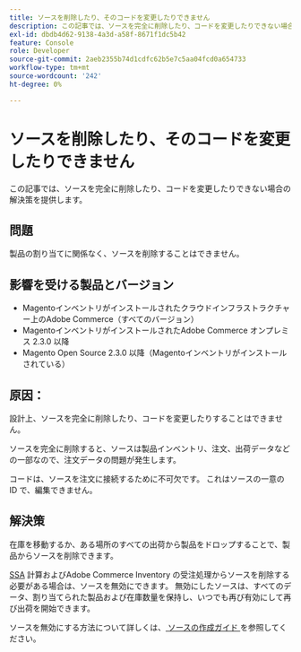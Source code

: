 ```yaml
---
title: ソースを削除したり、そのコードを変更したりできません
description: この記事では、ソースを完全に削除したり、コードを変更したりできない場合の解決策を提供します。
exl-id: dbdb4d62-9138-4a3d-a58f-8671f1dc5b42
feature: Console
role: Developer
source-git-commit: 2aeb2355b74d1cdfc62b5e7c5aa04fcd0a654733
workflow-type: tm+mt
source-wordcount: '242'
ht-degree: 0%

---
```


# ソースを削除したり、そのコードを変更したりできません

この記事では、ソースを完全に削除したり、コードを変更したりできない場合の解決策を提供します。

## 問題

製品の割り当てに関係なく、ソースを削除することはできません。

## 影響を受ける製品とバージョン

* Magentoインベントリがインストールされたクラウドインフラストラクチャー上のAdobe Commerce（すべてのバージョン）
* MagentoインベントリがインストールされたAdobe Commerce オンプレミス 2.3.0 以降
* Magento Open Source 2.3.0 以降（Magentoインベントリがインストールされている）

## 原因：

設計上、ソースを完全に削除したり、コードを変更したりすることはできません。

ソースを完全に削除すると、ソースは製品インベントリ、注文、出荷データなどの一部なので、注文データの問題が発生します。

コードは、ソースを注文に接続するために不可欠です。 これはソースの一意の ID で、編集できません。

## 解決策

在庫を移動するか、ある場所のすべての出荷から製品をドロップすることで、製品からソースを削除できます。

[SSA](https://experienceleague.adobe.com/en/docs/commerce-admin/inventory/basics/selection-reservations) 計算およびAdobe Commerce Inventory の受注処理からソースを削除する必要がある場合は、ソースを無効にできます。 無効にしたソースは、すべてのデータ、割り当てられた製品および在庫数量を保持し、いつでも再び有効にして再び出荷を開始できます。

ソースを無効にする方法について詳しくは、[ ソースの作成ガイド ](https://github.com/magento/inventory/wiki/Create-Sources#disable-sources) を参照してください。
